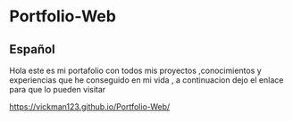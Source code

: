 # Portfolio-Web

## Español

Hola este es mi portafolio con todos mis proyectos ,conocimientos y experiencias que he conseguido en mi vida , a continuacion dejo el enlace para que lo pueden visitar

https://vickman123.github.io/Portfolio-Web/
